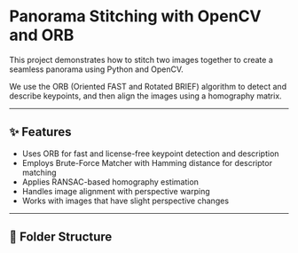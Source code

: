 # Panorama Stitching with OpenCV and ORB

This project demonstrates how to stitch two images together to create a seamless panorama using Python and OpenCV.

We use the ORB (Oriented FAST and Rotated BRIEF) algorithm to detect and describe keypoints, and then align the images using a homography matrix.

---

## ✨ Features

- Uses ORB for fast and license-free keypoint detection and description  
- Employs Brute-Force Matcher with Hamming distance for descriptor matching  
- Applies RANSAC-based homography estimation  
- Handles image alignment with perspective warping  
- Works with images that have slight perspective changes  

---

## 📁 Folder Structure

